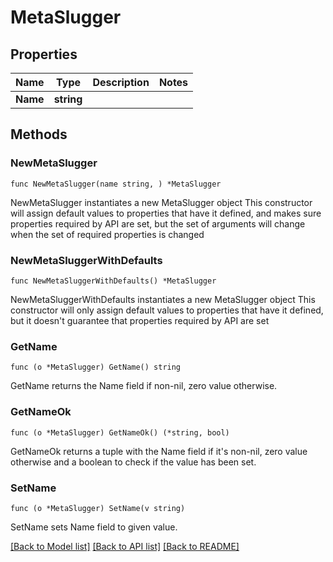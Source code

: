 # MetaSlugger

## Properties

Name | Type | Description | Notes
------------ | ------------- | ------------- | -------------
**Name** | **string** |  | 

## Methods

### NewMetaSlugger

`func NewMetaSlugger(name string, ) *MetaSlugger`

NewMetaSlugger instantiates a new MetaSlugger object
This constructor will assign default values to properties that have it defined,
and makes sure properties required by API are set, but the set of arguments
will change when the set of required properties is changed

### NewMetaSluggerWithDefaults

`func NewMetaSluggerWithDefaults() *MetaSlugger`

NewMetaSluggerWithDefaults instantiates a new MetaSlugger object
This constructor will only assign default values to properties that have it defined,
but it doesn't guarantee that properties required by API are set

### GetName

`func (o *MetaSlugger) GetName() string`

GetName returns the Name field if non-nil, zero value otherwise.

### GetNameOk

`func (o *MetaSlugger) GetNameOk() (*string, bool)`

GetNameOk returns a tuple with the Name field if it's non-nil, zero value otherwise
and a boolean to check if the value has been set.

### SetName

`func (o *MetaSlugger) SetName(v string)`

SetName sets Name field to given value.



[[Back to Model list]](../README.md#documentation-for-models) [[Back to API list]](../README.md#documentation-for-api-endpoints) [[Back to README]](../README.md)


